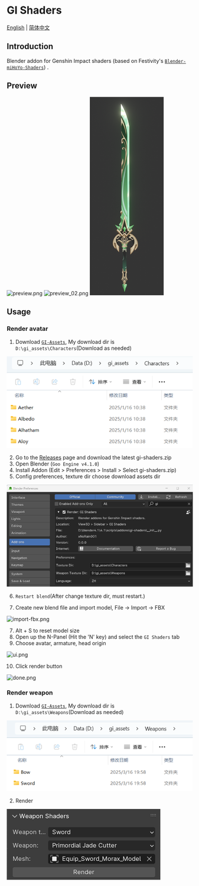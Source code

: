# GI Shaders
[English](README.md) | [简体中文](README.zh-cn.md)

## Introduction
Blender addon for Genshin Impact shaders (based on Festivity's [`Blender-miHoYo-Shaders`](https://github.com/festivize/Blender-miHoYo-Shaders)) .

## Preview
<div align="left">
  <img src="./assets/readme/preview.png" alt="preview.png" width="200"/>
  <img src="./assets/readme/preview_02.png" alt="preview_02.png" width="200"/>
  <img src="./assets/readme/weapon.png" alt="weapon.png" width="200"/>
</div>

## Usage

### Render avatar

1. Download [`GI-Assets`](https://github.com/zeroruka/GI-Assets/tree/main/Models/Characters), My download dir is `D:\gi_assets\Characters`(Download as needed)
<img src="./assets/readme/download-dir.png" alt="download-dir.png" />

2. Go to the [Releases](https://github.com/xNoRain001/gi-shaders/releases) page and download the latest gi-shaders.zip
3. Open Blender (`Goo Engine v4.1.0`)
4. Install Addon (Edit > Preferences > Install > Select gi-shaders.zip)
5. Config preferences, texture dir choose download assets dir
<img src="./assets/readme/config-preferences.png" alt="config-preferences.png" />

6. `Restart blend`(After change texture dir, must restart.)

6. Create new blend file and import model, File -> Import -> FBX 
<img src="./assets/readme/import-fbx.png" alt="import-fbx.png" />

7. Alt + S to reset model size
8. Open up the N-Panel (Hit the 'N' key) and select the `GI Shaders` tab
9. Choose avatar, armature, head origin
<img src="./assets/readme/ui.png" alt="ui.png" />

10. Click render button
<img src="./assets/readme/done.png" alt="done.png" />

### Render weapon

1. Download [`GI-Assets`](https://github.com/Hoyotoon/HoyoToon-Assets/tree/main/Genshin%20Impact/Weapons), My download dir is `D:\gi_assets\Weapons`(Download as needed)
<img src="./assets/readme/download-dir-2.png" alt="download-dir-2.png" />

2. Render
<img src="./assets/readme/render-weapon.png" alt="render-weapon.png" />
